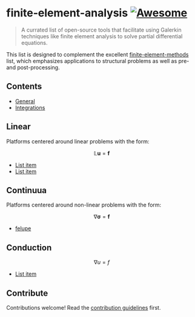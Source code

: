 # finite-element-analysis [![Awesome](https://awesome.re/badge.svg)](https://awesome.re)

> A currated list of open-source tools that facilitate using Galerkin techniques
> like finite element analysis to solve partial differential equations. 

This list is designed to complement the excellent
[finite-element-methods](https://github.com/tkoyama010/awesome-finite-elements) list,
which emphasizes applications to structural problems as well as pre- and post-processing.


## Contents

- [General](#General)
- [Integrations](#integrations)


## Linear

Platforms centered around linear problems with the form:

$$
\mathbb{L} \boldsymbol{u} = \boldsymbol{f}
$$

- [List item](http://example.com)
- [List item](http://example.com)

## Continuua

Platforms centered around non-linear problems with the form:

$$
\nabla \boldsymbol{\sigma} = \boldsymbol{f}
$$

- [felupe](https://github.com/adtzlr/felupe)


## Conduction

$$
\nabla u = f
$$

- [List item](http://example.com)



## Contribute

Contributions welcome! Read the [contribution guidelines](contributing.md) first.
